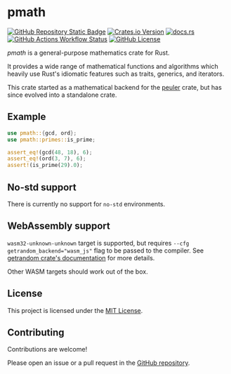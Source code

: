 # pmath

[<img alt="GitHub Repository Static Badge" src="https://img.shields.io/badge/GitHub-pmath-blue?logo=github">](https://github.com/amamic1803/peuler-rs/tree/main/pmath)
[<img alt="Crates.io Version" src="https://img.shields.io/crates/v/pmath?logo=rust">](https://crates.io/crates/pmath)
[<img alt="docs.rs" src="https://img.shields.io/docsrs/pmath?logo=docs.rs&label=docs.rs">](https://docs.rs/pmath)
[<img alt="GitHub Actions Workflow Status" src="https://img.shields.io/github/actions/workflow/status/amamic1803/peuler-rs/test.yml">](https://github.com/amamic1803/peuler-rs/actions/workflows/test.yml)
[<img alt="GitHub License" src="https://img.shields.io/github/license/amamic1803/peuler-rs">](https://github.com/amamic1803/peuler-rs/blob/main/LICENSE)

_pmath_ is a general-purpose mathematics crate for Rust.

It provides a wide range of mathematical functions and algorithms
which heavily use Rust's idiomatic features such as traits, generics, and iterators.

This crate started as a mathematical backend for the [peuler](https://crates.io/crates/peuler) crate,
but has since evolved into a standalone crate.


## Example
```rust
use pmath::{gcd, ord};
use pmath::primes::is_prime;

assert_eq!(gcd(48, 18), 6);
assert_eq!(ord(3, 7), 6);
assert!(is_prime(29).0);
```


## No-std support
There is currently no support for `no-std` environments.


## WebAssembly support
`wasm32-unknown-unknown` target is supported, but requires `--cfg getrandom_backend="wasm_js"` flag to be passed to the compiler.
See [getrandom crate's documentation](https://docs.rs/getrandom/#webassembly-support) for more details.

Other WASM targets should work out of the box.


## License
This project is licensed under the [MIT License](https://github.com/amamic1803/peuler-rs/blob/main/LICENSE).


## Contributing
Contributions are welcome!

Please open an issue or a pull request in the [GitHub repository](https://github.com/amamic1803/peuler-rs).
